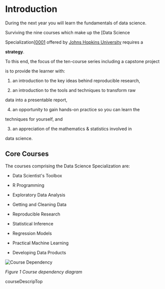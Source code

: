 # Introduction

During the next year you will learn the fundamentals of data science.

Surviving the nine courses which make up the [Data Science

Specialization][0001] offered by [Johns Hopkins University][jhu] requires a

**strategy**.

To this end, the focus of the ten-course series including a capstone project

is to provide the learner with:

1. an introduction to the key ideas behind reproducible research,

2. an introduction to the tools and techniques to transform raw

data into a presentable report,

4. an opportunity to gain hands-on practice so you can learn the

techniques for yourself, and

3. an appreciation of the mathematics & statistics involved in

data science.

## Core Courses

The courses comprising the Data Science Specialization are:

* Data Scientist's Toolbox

* R Programming

* Exploratory Data Analysis

* Getting and Cleaning Data

* Reproducible Research

* Statistical Inference

* Regression Models

* Practical Machine Learning

* Developing Data Products

![Course Dependency](dst_courses.png)

*Figure 1 Course dependency diagram*

[0001]: https://www.coursera.org/specialization/jhudatascience/1?utm_medium=

courseDescripTop

[jhu]: http://www.jhu.edu
